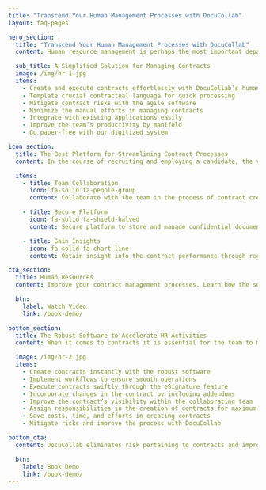 ```yaml
---
title: "Transcend Your Human Management Processes with DocuCollab"
layout: faq-pages

hero_section:
  title: "Transcend Your Human Management Processes with DocuCollab"
  content: Human resource management is perhaps the most important department in any organization that manages and caters to the requirements of both, the company and the workforce. Managing the human resource of any organization begins with the inception of a contract that dictates the activities, responsibilities, and obligations that every employee has towards their company. DocuCollab’s contract management software for human resources team is an agile software that assists the HR team to proactively manage the employee contracts and oversee their affairs during the period of employment.

  sub_title: A Simplified Solution for Managing Contracts
  image: /img/hr-1.jpg
  items:
    - Create and execute contracts effortlessly with DocuCollab’s human resource management software
    - Template crucial contractual language for quick processing
    - Mitigate contract risks with the agile software
    - Minimize the manual efforts in managing contracts
    - Integrate with existing applications easily
    - Improve the team’s productivity by manifold
    - Go paper-free with our digitized system

icon_section:
  title: The Best Platform for Streamlining Contract Processes
  content: In the course of recruiting and employing a candidate, the volume of documents and data can stagger and confuse the HR team. It is imperative to manage contracts and subsidiary documents effectively to ensure clarity and transparency. DocuCollab facilitates the team to integrate and enhance activities, thereby increasing productivity and performance.

  items:
    - title: Team Collaboration
      icon: fa-solid fa-people-group
      content: Collaborate with the team in the process of contract creation and review

    - title: Secure Platform
      icon: fa-solid fa-shield-halved
      content: Secure platform to store and manage confidential documents efficiently

    - title: Gain Insights
      icon: fa-solid fa-chart-line
      content: Obtain insight into the contract performance through regular tracking

cta_section:
  title: Human Resources
  content: Improve your contract management processes. Learn how the software can be customized to suit the business nature of human resource agencies

  btn:
    label: Watch Video
    link: /book-demo/

bottom_section:
  title: The Robust Software to Accelerate HR Activities
  content: When it comes to contracts it is essential for the team to maintain its confidentiality while implementing transparency. DocuCollab enables the users to secure the documents by assigning access levels. The document review feature enables the team to review the contract, thereby establishing transparency and accuracy. DocuCollab’s human resource management system is in-built with several beneficial features that simplify and accelerate the contract management process.

  image: /img/hr-2.jpg
  items:
    - Create contracts instantly with the robust software
    - Implement workflows to ensure smooth operations
    - Execute contracts swiftly through the eSignature feature
    - Incorporate changes in the contract by including addendums
    - Improve the contract’s visibility within the collaborating team
    - Assign responsibilities in the creation of contracts for maximum efficiency
    - Save costs, time, and efforts in creating contracts
    - Mitigate risks and improve the process with DocuCollab

bottom_cta:
  content: DocuCollab eliminates risk pertaining to contracts and improves the overall efficiency of the team. With DocuCollab, the team can gain valuable insights and metrics on employee contract performance

  btn:
    label: Book Demo
    link: /book-demo/
---
```

